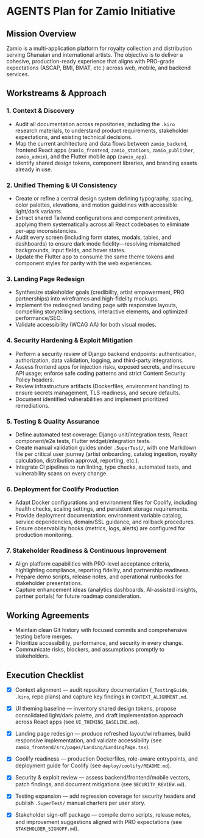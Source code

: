 # AGENTS Plan for Zamio Initiative

## Mission Overview
Zamio is a multi-application platform for royalty collection and distribution serving Ghanaian and international artists. The objective is to deliver a cohesive, production-ready experience that aligns with PRO-grade expectations (ASCAP, BMI, BMAT, etc.) across web, mobile, and backend services.

## Workstreams & Approach

### 1. Context & Discovery
- Audit all documentation across repositories, including the `.kiro` research materials, to understand product requirements, stakeholder expectations, and existing technical decisions.
- Map the current architecture and data flows between `zamio_backend`, frontend React apps (`zamio_frontend`, `zamio_stations`, `zamio_publisher`, `zamio_admin`), and the Flutter mobile app (`zamio_app`).
- Identify shared design tokens, component libraries, and branding assets already in use.

### 2. Unified Theming & UI Consistency
- Create or refine a central design system defining typography, spacing, color palettes, elevations, and motion guidelines with accessible light/dark variants.
- Extract shared Tailwind configurations and component primitives, applying them systematically across all React codebases to eliminate per-app inconsistencies.
- Audit every screen (including form states, modals, tables, and dashboards) to ensure dark mode fidelity—resolving mismatched backgrounds, input fields, and hover states.
- Update the Flutter app to consume the same theme tokens and component styles for parity with the web experiences.

### 3. Landing Page Redesign
- Synthesize stakeholder goals (credibility, artist empowerment, PRO partnerships) into wireframes and high-fidelity mockups.
- Implement the redesigned landing page with responsive layouts, compelling storytelling sections, interactive elements, and optimized performance/SEO.
- Validate accessibility (WCAG AA) for both visual modes.

### 4. Security Hardening & Exploit Mitigation
- Perform a security review of Django backend endpoints: authentication, authorization, data validation, logging, and third-party integrations.
- Assess frontend apps for injection risks, exposed secrets, and insecure API usage; enforce safe coding patterns and strict Content Security Policy headers.
- Review infrastructure artifacts (Dockerfiles, environment handling) to ensure secrets management, TLS readiness, and secure defaults.
- Document identified vulnerabilities and implement prioritized remediations.

### 5. Testing & Quality Assurance
- Define automated test coverage: Django unit/integration tests, React component/e2e tests, Flutter widget/integration tests.
- Create manual validation guides under `.SuperTest/`, with one Markdown file per critical user journey (artist onboarding, catalog ingestion, royalty calculation, distribution approval, reporting, etc.).
- Integrate CI pipelines to run linting, type checks, automated tests, and vulnerability scans on every change.

### 6. Deployment for Coolify Production
- Adapt Docker configurations and environment files for Coolify, including health checks, scaling settings, and persistent storage requirements.
- Provide deployment documentation: environment variable catalog, service dependencies, domain/SSL guidance, and rollback procedures.
- Ensure observability hooks (metrics, logs, alerts) are configured for production monitoring.

### 7. Stakeholder Readiness & Continuous Improvement
- Align platform capabilities with PRO-level acceptance criteria, highlighting compliance, reporting fidelity, and partnership readiness.
- Prepare demo scripts, release notes, and operational runbooks for stakeholder presentations.
- Capture enhancement ideas (analytics dashboards, AI-assisted insights, partner portals) for future roadmap consideration.

## Working Agreements
- Maintain clean Git history with focused commits and comprehensive testing before merges.
- Prioritize accessibility, performance, and security in every change.
- Communicate risks, blockers, and assumptions promptly to stakeholders.

## Execution Checklist
- [x] Context alignment — audit repository documentation (`_TestingGuide`, `.kiro`, repo plans) and capture key findings in `CONTEXT_ALIGNMENT.md`.
- [x] UI theming baseline — inventory shared design tokens, propose consolidated light/dark palette, and draft implementation approach across React apps (see `UI_THEMING_BASELINE.md`).
- [x] Landing page redesign — produce refreshed layout/wireframes, build responsive implementation, and validate accessibility (see `zamio_frontend/src/pages/Landing/LandingPage.tsx`).
- [x] Coolify readiness — production Dockerfiles, role-aware entrypoints, and deployment guide for Coolify (see `deploy/coolify/README.md`).
- [x] Security & exploit review — assess backend/frontend/mobile vectors, patch findings, and document mitigations (see `SECURITY_REVIEW.md`).
- [x] Testing expansion — add regression coverage for security headers and publish `.SuperTest/` manual charters per user story.
- [x] Stakeholder sign-off package — compile demo scripts, release notes, and improvement suggestions aligned with PRO expectations (see `STAKEHOLDER_SIGNOFF.md`).


